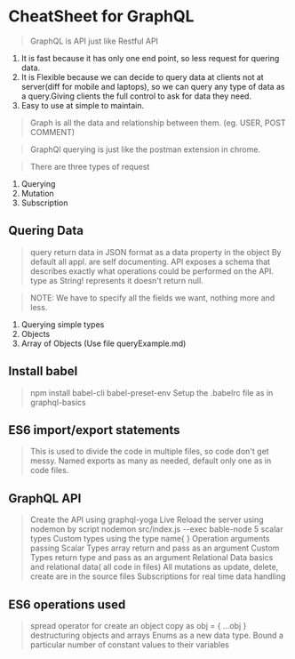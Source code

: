 # CheatSheet for GraphQL

>GraphQL is API just like Restful API
1. It is fast because it has only one end point, so less request for quering data.
2. It is Flexible because we can decide to query data at clients not at server(diff for mobile and laptops), so we can query any type of data as a query.Giving clients the full control to ask for data they need.
3. Easy to use at simple to maintain.

> Graph is all the data and relationship between them. (eg. USER, POST COMMENT)

> GraphQl querying is just like the postman extension in chrome.

> There are three types of request
1. Querying 
2. Mutation
3. Subscription

## Quering Data

> query return data in JSON format as a data property in the object
> By default all appl. are self documenting. API exposes a schema that describes exactly what operations could be performed on the API.
> type as String! represents it doesn't return null.

> NOTE: We have to specify all the fields we want, nothing more and less.

1. Querying simple types
2. Objects
3. Array of Objects 
(Use file queryExample.md)

## Install babel 
>npm install babel-cli babel-preset-env
Setup the .babelrc file as in graphql-basics

## ES6 import/export statements

> This is used to divide the code in multiple files, so code don't get messy.
> Named exports as many as needed, default only one as in code files.

## GraphQL API
> Create the API using graphql-yoga
> Live Reload the server using nodemon by script nodemon src/index.js --exec bable-node
> 5 scalar types
> Custom types using the type name{ }
> Operation arguments passing
> Scalar Types array return and pass as an argument
> Custom Types return type and pass as an argument
> Relational Data basics and relational data( all code in files)
> All mutations as update, delete, create are in the source files
> Subscriptions for real time data handling

## ES6 operations used
> spread operator for create an object copy as obj = { ...obj }
> destructuring objects and arrays
> Enums as a new data type. Bound a particular number of constant values to their variables